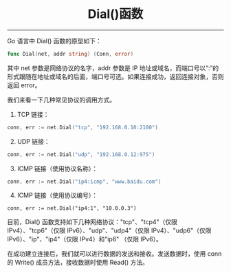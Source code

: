 <center><h1>Dial()函数</h1></center>

---

Go 语言中 Dial() 函数的原型如下：

```go
func Dial(net, addr string) (Conn, error)
```

其中 net 参数是网络协议的名字，addr 参数是 IP 地址或域名，而端口号以“:”的形式跟随在地址或域名的后面，端口号可选。如果连接成功，返回连接对象，否则返回 error。

我们来看一下几种常见协议的调用方式。

1. TCP 链接：

```go
conn, err := net.Dial("tcp", "192.168.0.10:2100")
```

2. UDP 链接：

```go
conn, err := net.Dial("udp", "192.168.0.12:975")
```

3. ICMP 链接（使用协议名称）：

```go
conn, err := net.Dial("ip4:icmp", "www.baidu.com")
```

4. ICMP 链接（使用协议编号）：

```
conn, err := net.Dial("ip4:1", "10.0.0.3")
```

目前，Dial() 函数支持如下几种网络协议："tcp"、"tcp4"（仅限 IPv4）、"tcp6"（仅限 IPv6）、"udp"、"udp4"（仅限 IPv4）、"udp6"（仅限 IPv6）、"ip"、"ip4"（仅限 IPv4）和"ip6" （仅限 IPv6）。

在成功建立连接后，我们就可以进行数据的发送和接收。发送数据时，使用 conn 的 Write() 成员方法，接收数据时使用 Read() 方法。
